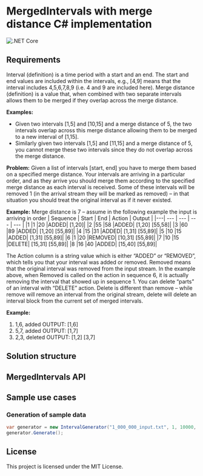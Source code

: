 # MergedIntervals with merge distance C# implementation

![.NET Core](https://github.com/a2ncer/MergedIntervals/workflows/.NET%20Core/badge.svg?branch=master)

## Requirements
Interval (definition) is a time period with a start and an end. The start and end values are included within the intervals, e.g., [4,9] means that the interval includes 4,5,6,7,8,9 (i.e. 4 and 9 are included here).
Merge distance (definition) is a value that, when combined with two separate intervals allows them to be merged if they overlap across the merge distance. 

**Examples:**
- Given two intervals [1,5] and [10,15] and a merge distance of 5, the two intervals overlap
across this merge distance allowing them to be merged to a new interval of [1,15].
-  Similarly given two intervals [1,5] and [11,15] and a merge distance of 5, you cannot
merge these two intervals since they do not overlap across the merge distance.

**Problem:** Given a list of intervals [start, end] you have to merge them based on a specified merge
distance. Your intervals are arriving in a particular order, and as they arrive you should merge them according to the specified merge distance as each interval is received. Some of these intervals will be removed 1 (in the arrival stream they will be marked as removed) – in that
situation you should treat the original interval as if it never existed. 

**Example:**
Merge distance is 7 – assume in the following example the input is arriving in order 
| Sequence | Start | End | Action | Output |
|---| --- | --- | --- | --- | 
|1 |1 |20 |ADDED| [1,20]|
|2 |55 |58 |ADDED| [1,20] [55,58]|
|3 |60 |89 |ADDED| [1,20] [55,89]|
|4 |15 |31 |ADDED| [1,31] [55,89]|
|5 |10 |15 |ADDED| [1,31] [55,89]|
|6 |1 |20 |REMOVED| [10,31] [55,89]|
|7 |10 |15 |DELETE| [15,31] [55,89]|
|8 |16 |40 |ADDED| [15,40] [55,89]|

The Action column is a string value which is either “ADDED” or “REMOVED”, which tells you that your interval was added or removed.
Removed means that the original interval was removed from the input stream. In the example above, when Removed is called on the action in sequence 6, it is actually removing the interval that showed up in sequence 1.
You can delete “parts” of an interval with “DELETE” action. Delete is different than remove – while remove will remove an interval from the original stream, delete will delete an interval block from the current set of merged intervals. 

**Example:**
1. 1,6, added OUTPUT: [1,6]
2. 5,7, added OUTPUT: [1,7]
3. 2,3, deleted OUTPUT: [1,2] [3,7]

## Solution structure

## MergedIntervals API

## Sample use cases

### Generation of sample data
```c#
var generator = new IntervalGenerator("1_000_000_input.txt", 1, 10000, 1000000, 25);
generator.Generate();
 ```

## License
This project is licensed under the MIT License.